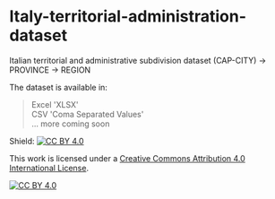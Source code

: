 # Italy-territorial-administration-dataset

Italian territorial and administrative subdivision dataset
(CAP-CITY) -> PROVINCE -> REGION

The dataset is available in:
> Excel 'XLSX'<br />
> CSV 'Coma Separated Values'<br />
> ... more coming soon<br />

Shield: [![CC BY 4.0][cc-by-shield]][cc-by]

This work is licensed under a
[Creative Commons Attribution 4.0 International License][cc-by].

[![CC BY 4.0][cc-by-image]][cc-by]

[cc-by]: http://creativecommons.org/licenses/by/4.0/
[cc-by-image]: https://i.creativecommons.org/l/by/4.0/88x31.png
[cc-by-shield]: https://img.shields.io/badge/License-CC%20BY%204.0-lightgrey.svg
